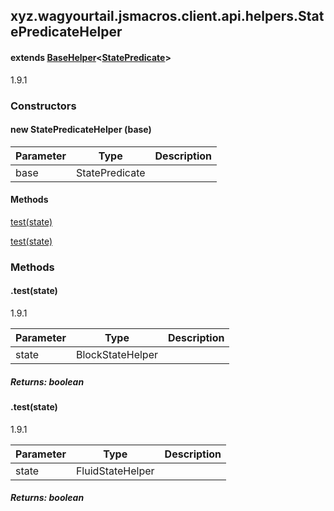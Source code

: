 

xyz.wagyourtail.jsmacros.client.api.helpers.StatePredicateHelper
----------------------------------------------------------------

#### extends [BaseHelper](1.9.2/xyz/wagyourtail/jsmacros/core/helpers/BaseHelper.html)<[StatePredicate](https://wagyourtail.xyz/Projects/MinecraftMappingViewer/App?mapping=INTERMEDIARY,YARN&version=1.20.5&search=net/minecraft/predicate/StatePredicate)>

1.9.1

### Constructors

#### new StatePredicateHelper (base)

| Parameter | Type | Description |
|---|---|---|
| base | StatePredicate |  |



#### Methods

[test(state)](#test-BlockStateHelper-)


[test(state)](#test-FluidStateHelper-)



### Methods

#### .test(state)

1.9.1

| Parameter | Type | Description |
|---|---|---|
| state | BlockStateHelper |  |

##### Returns: boolean



#### .test(state)

1.9.1

| Parameter | Type | Description |
|---|---|---|
| state | FluidStateHelper |  |

##### Returns: boolean





